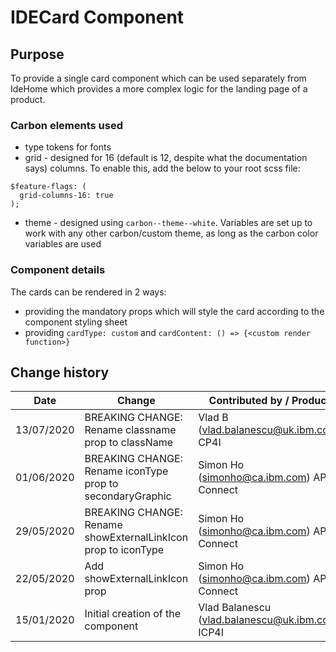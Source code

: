 # IDECard Component

## Purpose

To provide a single card component which can be used separately from IdeHome which provides a more complex logic for the landing page of a product. 

### Carbon elements used

- type tokens for fonts
- grid - designed for 16 (default is 12, despite what the documentation says) columns. To enable this, add the below to your root scss file:

```
$feature-flags: (
  grid-columns-16: true
);
```

- theme - designed using `carbon--theme--white`. Variables are set up to work with any other carbon/custom theme, as long as the carbon color variables are used

### Component details

The cards can be rendered in 2 ways:

- providing the mandatory props which will style the card according to the component styling sheet
- providing `cardType: custom` and `cardContent: () => {<custom render function>}`  


## Change history

| Date       | Change                                                         | Contributed by / Product                              |
| ---------- | -------------------------------------------------------------- | ----------------------------------------------------- |
| 13/07/2020 | BREAKING CHANGE: Rename classname prop to className      | Vlad B (vlad.balanescu@uk.ibm.com) CP4I             |
| 01/06/2020 | BREAKING CHANGE: Rename iconType prop to secondaryGraphic      | Simon Ho (simonho@ca.ibm.com) API Connect             |
| 29/05/2020 | BREAKING CHANGE: Rename showExternalLinkIcon prop to iconType  | Simon Ho (simonho@ca.ibm.com) API Connect             |
| 22/05/2020 | Add showExternalLinkIcon prop                                  | Simon Ho (simonho@ca.ibm.com) API Connect             |
| 15/01/2020 | Initial creation of the component                              | Vlad Balanescu (vlad.balanescu@uk.ibm.com) ICP4I      |
